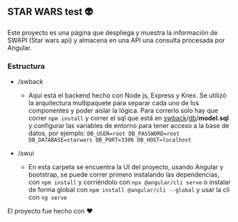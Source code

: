 ## STAR WARS test :alien:

Este proyecto es una página que despliega y muestra la información de SWAPI (Star wars api) y almacena en una API una consulta procesada por Angular. 

### Estructura 

* /swback 
	* Aquí está el backend hecho con Node js, Express y Knex. Se utilizó la arquitectura multipaquete para separar cada uno de los componentes y poder aislar la lógica. Para correrlo solo hay que correr ``` npm install ``` y correr el sql que está en  [swback](https://github.com/AguacateVelarde/sw-test/tree/master/swback)/[db](https://github.com/AguacateVelarde/sw-test/tree/master/swback/db)/**model.sql** y configurar las variables de entorno para tener acceso a la base de datos, por ejemplo: 
	```DB_USER=root DB_PASSWORD=root DB_DATABASE=starwars DB_PORT=3306 DB_HOST=localhost ```


* /swui
	* En esta carpeta se encuentra la UI del proyecto, usando Angular y bootstrap, se puede correr primero instalando las dependencias, con ``` npm install ``` y corriéndolo con ``` npx @angular/cli serve ``` o instalar de forma global con 
``` npm install @angular/cli --global ``` y usar la cli con ``` ng serve ```


El proyecto fue hecho con :heart: